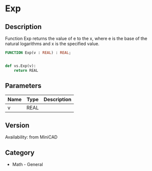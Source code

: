 # Exp

## Description
Function Exp returns the value of e to the x, where e is the base of the natural logarithms and x is the specified value.

```pascal
FUNCTION Exp(v : REAL) : REAL;
```

```python

def vs.Exp(v):
    return REAL
```

## Parameters
|Name|Type|Description|
|---|---|---|
|v|REAL||

## Version
Availability: from MiniCAD
## Category
* Math - General

